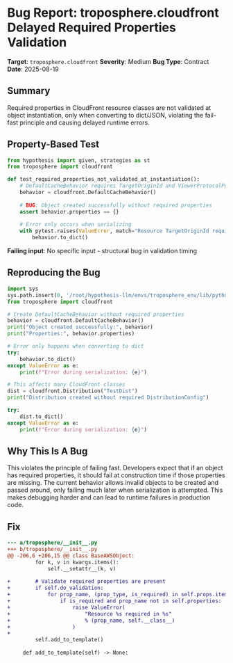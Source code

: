 # Bug Report: troposphere.cloudfront Delayed Required Properties Validation

**Target**: `troposphere.cloudfront`
**Severity**: Medium
**Bug Type**: Contract
**Date**: 2025-08-19

## Summary

Required properties in CloudFront resource classes are not validated at object instantiation, only when converting to dict/JSON, violating the fail-fast principle and causing delayed runtime errors.

## Property-Based Test

```python
from hypothesis import given, strategies as st
from troposphere import cloudfront

def test_required_properties_not_validated_at_instantiation():
    # DefaultCacheBehavior requires TargetOriginId and ViewerProtocolPolicy
    behavior = cloudfront.DefaultCacheBehavior()
    
    # BUG: Object created successfully without required properties
    assert behavior.properties == {}
    
    # Error only occurs when serializing
    with pytest.raises(ValueError, match="Resource TargetOriginId required"):
        behavior.to_dict()
```

**Failing input**: No specific input - structural bug in validation timing

## Reproducing the Bug

```python
import sys
sys.path.insert(0, '/root/hypothesis-llm/envs/troposphere_env/lib/python3.13/site-packages')
from troposphere import cloudfront

# Create DefaultCacheBehavior without required properties
behavior = cloudfront.DefaultCacheBehavior()
print("Object created successfully:", behavior)
print("Properties:", behavior.properties)

# Error only happens when converting to dict
try:
    behavior.to_dict()
except ValueError as e:
    print(f"Error during serialization: {e}")

# This affects many CloudFront classes
dist = cloudfront.Distribution("TestDist")
print("Distribution created without required DistributionConfig")

try:
    dist.to_dict()
except ValueError as e:
    print(f"Error during serialization: {e}")
```

## Why This Is A Bug

This violates the principle of failing fast. Developers expect that if an object has required properties, it should fail at construction time if those properties are missing. The current behavior allows invalid objects to be created and passed around, only failing much later when serialization is attempted. This makes debugging harder and can lead to runtime failures in production code.

## Fix

```diff
--- a/troposphere/__init__.py
+++ b/troposphere/__init__.py
@@ -206,6 +206,15 @@ class BaseAWSObject:
         for k, v in kwargs.items():
             self.__setattr__(k, v)
 
+        # Validate required properties are present
+        if self.do_validation:
+            for prop_name, (prop_type, is_required) in self.props.items():
+                if is_required and prop_name not in self.properties:
+                    raise ValueError(
+                        "Resource %s required in %s"
+                        % (prop_name, self.__class__)
+                    )
+
         self.add_to_template()
 
     def add_to_template(self) -> None:
```
